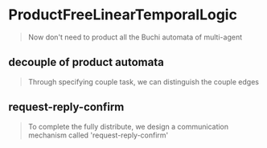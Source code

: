 # ProductFreeLinearTemporalLogic
>Now don't need to product all the Buchi automata of multi-agent
## decouple of product automata
>Through specifying couple task, we can distinguish the couple edges
## request-reply-confirm
>To complete the fully distribute, we design a communication mechanism called 'request-reply-confirm'
